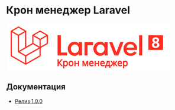 # Крон менеджер Laravel

![Календарь Laravel](https://github.com/indotcode/cron-manager/blob/main/screenshots/logo.png?raw=true "Орк")

## Документация

- [Релиз 1.0.0](https://github.com/indotcode/cron-manager/tree/main/docs/1.0.0/readme.md)
